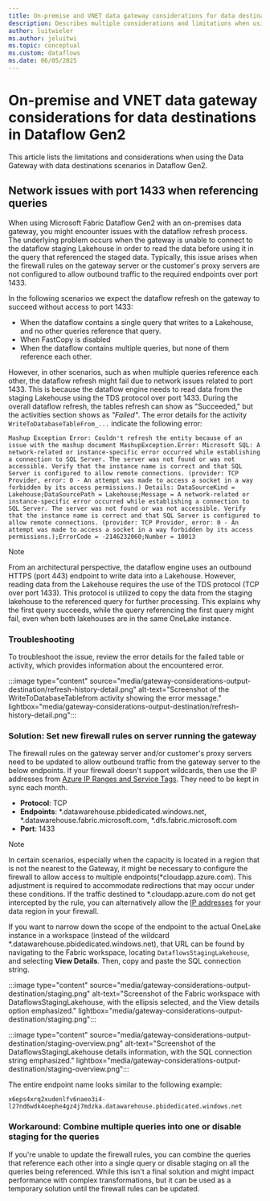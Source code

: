 ```yaml
---
title: On-premise and VNET data gateway considerations for data destinations in Dataflow Gen2
description: Describes multiple considerations and limitations when using a data gateway and the data destination feature inside of Dataflow Gen2
author: luitwieler
ms.author: jeluitwi
ms.topic: conceptual
ms.custom: dataflows
ms.date: 06/05/2025
---
```


# On-premise and VNET data gateway considerations for data destinations in Dataflow Gen2

This article lists the limitations and considerations when using the Data Gateway with data destinations scenarios in Dataflow Gen2.

## Network issues with port 1433 when referencing queries

When using Microsoft Fabric Dataflow Gen2 with an on-premises data gateway, you might encounter issues with the dataflow refresh process. The underlying problem occurs when the gateway is unable to connect to the dataflow staging Lakehouse in order to read the data before using it in the query that referenced the staged data. Typically, this issue arises when the firewall rules on the gateway server or the customer's proxy servers are not configured to allow outbound traffic to the required endpoints over port 1433.

In the following scenarios we expect the dataflow refresh on the gateway to succeed without access to port 1433:

- When the dataflow contains a single query that writes to a Lakehouse, and no other queries reference that query.
- When FastCopy is disabled
- When the dataflow contains multiple queries, but none of them reference each other.

However, in other scenarios, such as when multiple queries reference each other, the dataflow refresh might fail due to network issues related to port 1433. This is because the dataflow engine needs to read data from the staging Lakehouse using the TDS protocol over port 1433. During the overall dataflow refresh, the tables refresh can show as "Succeeded," but the activities section shows as *"Failed"*. The error details for the activity `WriteToDatabaseTableFrom_...` indicate the following error:

```Mashup Exception Error: Couldn't refresh the entity because of an issue with the mashup document MashupException.Error: Microsoft SQL: A network-related or instance-specific error occurred while establishing a connection to SQL Server. The server was not found or was not accessible. Verify that the instance name is correct and that SQL Server is configured to allow remote connections. (provider: TCP Provider, error: 0 - An attempt was made to access a socket in a way forbidden by its access permissions.) Details: DataSourceKind = Lakehouse;DataSourcePath = Lakehouse;Message = A network-related or instance-specific error occurred while establishing a connection to SQL Server. The server was not found or was not accessible. Verify that the instance name is correct and that SQL Server is configured to allow remote connections. (provider: TCP Provider, error: 0 - An attempt was made to access a socket in a way forbidden by its access permissions.);ErrorCode = -2146232060;Number = 10013```

>[!NOTE]
>From an architectural perspective, the dataflow engine uses an outbound HTTPS (port 443) endpoint to write data into a Lakehouse. However, reading data from the Lakehouse requires the use of the TDS protocol (TCP over port 1433). This protocol is utilized to copy the data from the staging lakehouse to the referenced query for further processing. This explains why the first query succeeds, while the query referencing the first query might fail, even when both lakehouses are in the same OneLake instance.

### Troubleshooting

To troubleshoot the issue, review the error details for the failed table or activity, which provides information about the encountered error.

   :::image type="content" source="media/gateway-considerations-output-destination/refresh-history-detail.png" alt-text="Screenshot of the WriteToDatabaseTablefrom activity showing the error message." lightbox="media/gateway-considerations-output-destination/refresh-history-detail.png":::

### Solution: Set new firewall rules on server running the gateway

The firewall rules on the gateway server and/or customer's proxy servers need to be updated to allow outbound traffic from the gateway server to the below endpoints. If your firewall doesn't support wildcards, 
then use the IP addresses from [Azure IP Ranges and Service Tags](https://www.microsoft.com/en-us/download/details.aspx?id=56519). They need to be kept in sync each month.

* **Protocol**: TCP
* **Endpoints**: *.datawarehouse.pbidedicated.windows.net, *.datawarehouse.fabric.microsoft.com, *.dfs.fabric.microsoft.com 
* **Port**: 1433

>[!NOTE]
>In certain scenarios, especially when the capacity is located in a region that is not the nearest to the Gateway, it might be necessary to configure the firewall to allow access to multiple endpoints(*cloudapp.azure.com). This adjustment is required to accommodate redirections that may occur under these conditions. If the traffic destined to *.cloudapp.azure.com do not get intercepted by the rule, you can alternatively allow the [IP addresses](/data-integration/gateway/service-gateway-communication#ports) for your data region in your firewall.

If you want to narrow down the scope of the endpoint to the actual OneLake instance in a workspace (instead of the wildcard *.datawarehouse.pbidedicated.windows.net), that URL can be found by navigating to the Fabric workspace, locating `DataflowsStagingLakehouse`, and selecting **View Details**. Then, copy and paste the SQL connection string.

:::image type="content" source="media/gateway-considerations-output-destination/staging.png" alt-text="Screenshot of the Fabric workspace with DataflowsStagingLakehouse, with the ellipsis selected, and the View details option emphasized." lightbox="media/gateway-considerations-output-destination/staging.png":::

:::image type="content" source="media/gateway-considerations-output-destination/staging-overview.png" alt-text="Screenshot of the DataflowsStagingLakehouse details information, with the SQL connection string emphasized." lightbox="media/gateway-considerations-output-destination/staging-overview.png":::

The entire endpoint name looks similar to the following example:

`x6eps4xrq2xudenlfv6naeo3i4-l27nd6wdk4oephe4gz4j7mdzka.datawarehouse.pbidedicated.windows.net`

### Workaround: Combine multiple queries into one or disable staging for the queries

If you're unable to update the firewall rules, you can combine the queries that reference each other into a single query or disable staging on all the queries being referenced. While this isn't a final solution and might impact performance with complex transformations, but it can be used as a temporary solution until the firewall rules can be updated.
